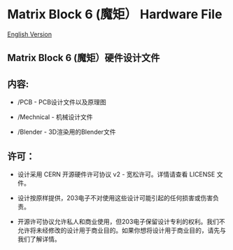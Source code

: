 # Matrix Block 6 (魔矩） Hardware File
[English Version](readme.md)

## Matrix Block 6 (魔矩）硬件设计文件

## 内容:
* /PCB - PCB设计文件以及原理图

* /Mechnical - 机械设计文件

* /Blender - 3D渲染用的Blender文件



## 许可：
* 设计采用 CERN 开源硬件许可协议 v2 - 宽松许可。详情请查看 LICENSE 文件。

* 设计按原样提供，203电子不对使用这些设计可能引起的任何损害或伤害负责。

* 开源许可协议允许私人和商业使用，但203电子保留设计专利的权利。我们不允许将未经修改的设计用于商业目的。如果你想将设计用于商业目的，请先与我们了解详情。
